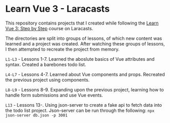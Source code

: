 # Learn Vue 3 - Laracasts

This repository contains projects that I created while following the [Learn Vue 3: Step by Step](https://laracasts.com/series/learn-vue-3-step-by-step/) course on Laracasts.

The directories are split into groups of lessons, of which new content was learned and a project was created. After watching these groups of lessons, I then attempted to recreate the project from memory.

`L1-L3` - Lessons 1-7. Learned the aboslute basics of Vue attributes and syntax. Created a barebones todo list.

`L4-L7` - Lessons 4-7. Learned about Vue components and props. Recreated the previous project using components.

`L8-L9` - Lessons 8-9. Expanding upon the previous project, learning how to handle form submissions and use Vue events.

`L13` - Lessons 13-. Using json-server to create a fake api to fetch data into the todo list project. Json-server can be run through the following: `npx json-server db.json -p 3001`